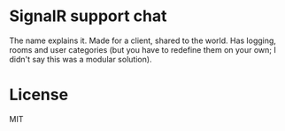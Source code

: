 # SignalR support chat

The name explains it. Made for a client, shared to the world. Has logging, rooms and user categories
(but you have to redefine them on your own; I didn't say this was a modular solution).

# License
MIT